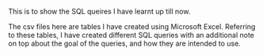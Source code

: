 This is to show the SQL queires I have learnt up till now.

The csv files here are tables I have created using Microsoft Excel. Referring to these tables, I have created different SQL queries with an additional note on top about the goal of the queries, and how they are intended to use.
